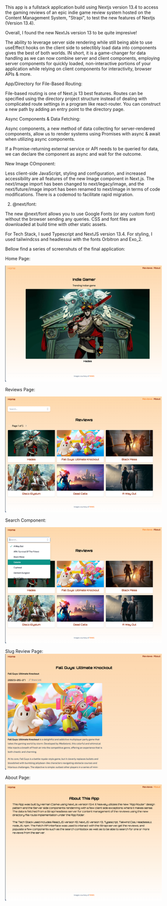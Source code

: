 This app is a fullstack application build using Nextjs version 13.4 to access the gaming reviews of an epic indie game review system hosted on the Content Management System, "Strapi", to test the new features of Nextjs (Version 13.4).

Overall, I found the new NextJs version 13 to be quite impresive!  

The ability to leverage server side rendering while still being able to use useEffect hooks on the client side to selectibly load data into components gives the best of both worlds.  IN short, it is a game-changer for data handling as we can now combine server and client components, employing server components for quickly loaded, non-interactive portions of your application while relying on client components for interactivity, browser APIs & more.

App/Directory for File-Based Routing:

File-based routing is one of Next.js 13 best features. Routes can be specified using the directory project structure instead of dealing with complicated route settings in a program like react-router. You can construct a new path by adding an entry point to the directory page.


Async Components & Data Fetching:

Async components, a new method of data collecting for server-rendered components, allow us to render systems using Promises with async & await when utilizing async components.

If a Promise-returning external service or API needs to be queried for data, we can declare the component as async and wait for the outcome.

New Image COmponent:

Less client-side JavaScript, styling and configuration, and increased accessibility are all features of the new Image component in Next.js. The next/image import has been changed to next/legacy/image, and the next/future/image import has been renamed to next/image in terms of code modifications. There is a codemod to facilitate rapid migration.

2. @next/font:

The new @next/font allows you to use Google Fonts (or any custom font) without the browser sending any queries. CSS and font files are downloaded at build time with other static assets.

For Tech Stack, I sued Typescript and NextJS version 13.4. For styling, I used tailwindcss and headlessui with the fonts Orbitron and  Exo_2.

Bellow find a series of screenshuts of the final application:

Home Page:

![Alt text](image.png)

Reviews Page:

![Alt text](image-1.png)

Search Component:

![Alt text](image-4.png)


Slug Review Page:
![Alt text](indie4.png)

About Page:

![Alt text](image-3.png)